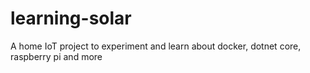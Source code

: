 # learning-solar

A home IoT project to experiment and learn about docker, dotnet core, raspberry pi and more
